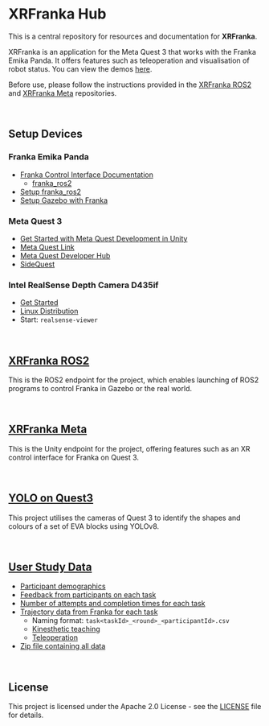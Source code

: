 # XRFranka Hub

This is a central repository for resources and documentation for **XRFranka**.

XRFranka is an application for the Meta Quest 3 that works with the Franka Emika Panda. It offers features such as teleoperation and visualisation of robot status. You can view the demos [here](https://www.youtube.com/watch?v=FrHReF052ss&list=PLGZ6M30GmbVPnrU4zVaIsvYRqLYsf4KVH&index=11).

Before use, please follow the instructions provided in the [XRFranka ROS2](https://github.com/LOOP115/xrfranka_ros2) and [XRFranka Meta](https://github.com/LOOP115/XRFranka_Meta) repositories.

<br>

## Setup Devices

### Franka Emika Panda

- [Franka Control Interface Documentation](https://frankaemika.github.io/docs/index.html)
  - [franka_ros2](https://frankaemika.github.io/docs/franka_ros2.html)
- [Setup franka_ros2](docs/franka/franka_ros2.md)
- [Setup Gazebo with Franka](docs/franka/gazebo.md)

### Meta Quest 3

- [Get Started with Meta Quest Development in Unity](https://www.youtube.com/watch?v=BU9LYKM2TDc&t=314s)
- [Meta Quest Link](https://www.meta.com/en-gb/help/quest/articles/headsets-and-accessories/oculus-link/set-up-link/)
- [Meta Quest Developer Hub](https://developer.oculus.com/meta-quest-developer-hub/)
- [SideQuest](https://sidequestvr.com/)

### Intel RealSense Depth Camera D435if

* [Get Started](https://www.intelrealsense.com/get-started-depth-camera/)
* [Linux Distribution](https://github.com/IntelRealSense/librealsense/blob/development/doc/distribution_linux.md)
* Start: `realsense-viewer`

<br>

## [XRFranka ROS2](https://github.com/LOOP115/xrfranka_ros2)

This is the ROS2 endpoint for the project, which enables launching of ROS2 programs to control Franka in Gazebo or the real world.

<br>

## [XRFranka Meta](https://github.com/LOOP115/XRFranka_Meta)

This is the Unity endpoint for the project, offering features such as an XR control interface for Franka on Quest 3.

<br>

## [YOLO on Quest3](https://github.com/LOOP115/YOLO_Quest3)

This project utilises the cameras of Quest 3 to identify the shapes and colours of a set of EVA blocks using YOLOv8.

<br>

## [User Study Data](userstudy/)

- [Participant demographics](userstudy/demographics.csv)
- [Feedback from participants on each task](userstudy/tasks.csv)
- [Number of attempts and completion times for each task](userstudy/tasks_data.xlsx)
- [Trajectory data from Franka for each task](userstudy/trajectory/)
  - Naming format: `task<taskId>_<round>_<participantId>.csv`
  - [Kinesthetic teaching](userstudy/trajectory/kinesthetic/)
  - [Teleoperation](userstudy/trajectory/teleoperation/)
- [Zip file containing all data](userstudy/userstudy.zip)

<br>

## License

This project is licensed under the Apache 2.0 License - see the [LICENSE](LICENSE) file for details.
